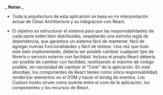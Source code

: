 **_ Notas _**

- Toda la arquitectura de esta aplicación se basa en mi interpretación actual de Clean Architecture y su integracion con React.

- El objetivo es estructurar el sistema para que las responsabilidades de cada parte estén bien distribuidas, respetando una estricta regla de dependencia, que garantice un sistema fácil de mantener, fácil de agregar nuevas funcionalidades y fácil de testear. Una vez que todo este bien implementado, debería ser posible cambiar cualquier tipo de librería o servicio externo con facilidad. Incluso el propio React debería ser posible de cambiar con facilidad, reutilizando el máximo de código posible, sin necesidad de cambiar el "Core" de la aplicación. En este abordaje, los componentes de React tienen como única responsabilidad, renderizar elementos en el DOM y hacer el bindig de eventos. Los Custom hooks sirven como puente entre el core de la aplicación, los componentes y los recursos de React.
